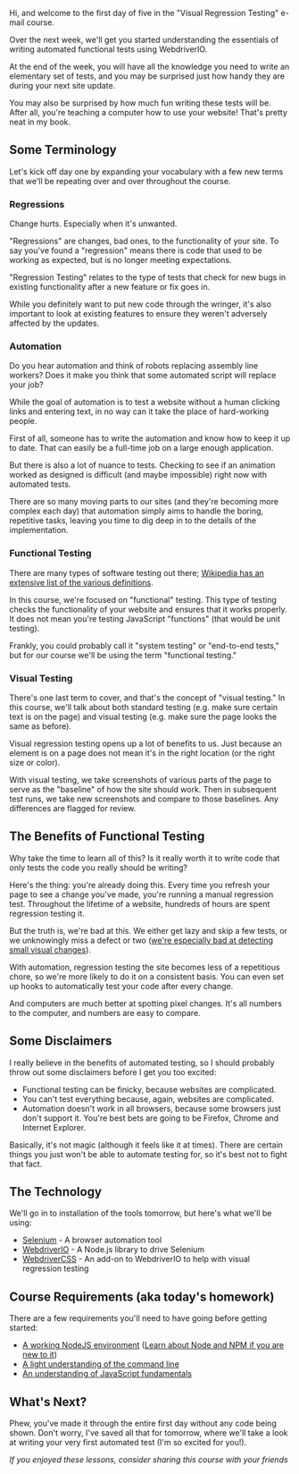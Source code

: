 Hi, and welcome to the first day of five in the "Visual Regression Testing" e-mail course.

Over the next week, we'll get you started understanding the essentials of writing automated functional tests using WebdriverIO.

At the end of the week, you will have all the knowledge you need to write an elementary set of tests, and you may be surprised just how handy they are during your next site update.

You may also be surprised by how much fun writing these tests will be. After all, you're teaching a computer how to use your website! That's pretty neat in my book.

## Some Terminology

Let's kick off day one by expanding your vocabulary with a few new terms that we'll be repeating over and over throughout the course.

### Regressions

Change hurts. Especially when it's unwanted.

"Regressions" are changes, bad ones, to the functionality of your site. To say you've found a "regression" means there is code that used to be working as expected, but is no longer meeting expectations.

"Regression Testing" relates to the type of tests that check for new bugs in existing functionality after a new feature or fix goes in.

While you definitely want to put new code through the wringer, it's also important to look at existing features to ensure they weren't adversely affected by the updates.

### Automation

Do you hear automation and think of robots replacing assembly line workers? Does it make you think that some automated script will replace your job?

While the goal of automation is to test a website without a human clicking links and entering text, in no way can it take the place of hard-working people.

First of all, someone has to write the automation and know how to keep it up to date. That can easily be a full-time job on a large enough application.

But there is also a lot of nuance to tests. Checking to see if an animation worked as designed is difficult (and maybe impossible) right now with automated tests.

There are so many moving parts to our sites (and they're becoming more complex each day) that automation simply aims to handle the boring, repetitive tasks, leaving you time to dig deep in to the details of the implementation.

### Functional Testing

There are many types of software testing out there; [Wikipedia has an extensive list of the various definitions](https://en.wikipedia.org/wiki/Software_testing#Testing_types).

In this course, we're focused on "functional" testing. This type of testing checks the functionality of your website and ensures that it works properly. It does not mean you're testing JavaScript "functions" (that would be unit testing).

Frankly, you could probably call it "system testing" or "end-to-end tests," but for our course we'll be using the term "functional testing."

### Visual Testing

There's one last term to cover, and that's the concept of "visual testing." In this course, we'll talk about both standard testing (e.g. make sure certain text is on the page) and visual testing (e.g. make sure the page looks the same as before).

Visual regression testing opens up a lot of benefits to us. Just because an element is on a page does not mean it's in the right location (or the right size or color).

With visual testing, we take screenshots of various parts of the page to serve as the "baseline" of how the site should work. Then in subsequent test runs, we take new screenshots and compare to those baselines. Any differences are flagged for review.

## The Benefits of Functional Testing

Why take the time to learn all of this? Is it really worth it to write code that only tests the code you really should be writing? 

Here's the thing: you're already doing this. Every time you refresh your page to see a change you've made, you're running a manual regression test. Throughout the lifetime of a website, hundreds of hours are spent regression testing it.

But the truth is, we're bad at this. We either get lazy and skip a few tests, or we unknowingly miss a defect or two ([we're especially bad at detecting small visual changes](https://en.wikipedia.org/wiki/Change_blindness)).

With automation, regression testing the site becomes less of a repetitious chore, so we're more likely to do it on a consistent basis. You can even set up hooks to automatically test your code after every change.

And computers are much better at spotting pixel changes. It's all numbers to the computer, and numbers are easy to compare. 

## Some Disclaimers

I really believe in the benefits of automated testing, so I should probably throw out some disclaimers before I get you too excited:

- Functional testing can be finicky, because websites are complicated.
- You can't test everything because, again, websites are complicated.
- Automation doesn't work in all browsers, because some browsers just don't support it. You're best bets are going to be Firefox, Chrome and Internet Explorer.

Basically, it's not magic (although it feels like it at times). There are certain things you just won't be able to automate testing for, so it's best not to fight that fact. 

## The Technology

We'll go in to installation of the tools tomorrow, but here's what we'll be using:

- [Selenium](https://en.wikipedia.org/wiki/Selenium_(software)) - A browser automation tool
- [WebdriverIO](http://webdriver.io/) - A Node.js library to drive Selenium
- [WebdriverCSS](https://github.com/webdriverio/webdrivercss) - An add-on to WebdriverIO to help with visual regression testing

## Course Requirements (aka today's homework)

There are a few requirements you'll need to have going before getting started:

- [A working NodeJS environment](https://github.com/creationix/nvm#node-version-manager-) ([Learn about Node and NPM if you are new to it](https://docs.npmjs.com/getting-started/what-is-npm))
- [A light understanding of the command line](https://www.codecademy.com/learn/learn-the-command-line)
- [An understanding of JavaScript fundamentals](https://developer.mozilla.org/en-US/docs/Web/JavaScript/Guide/Grammar_and_types#Basics)

## What's Next?

Phew, you've made it through the entire first day without any code being shown. Don't worry, I've saved all that for tomorrow, where we'll take a look at writing your very first automated test (I'm so excited for you!).

*If you enjoyed these lessons, consider sharing this course with your friends*
